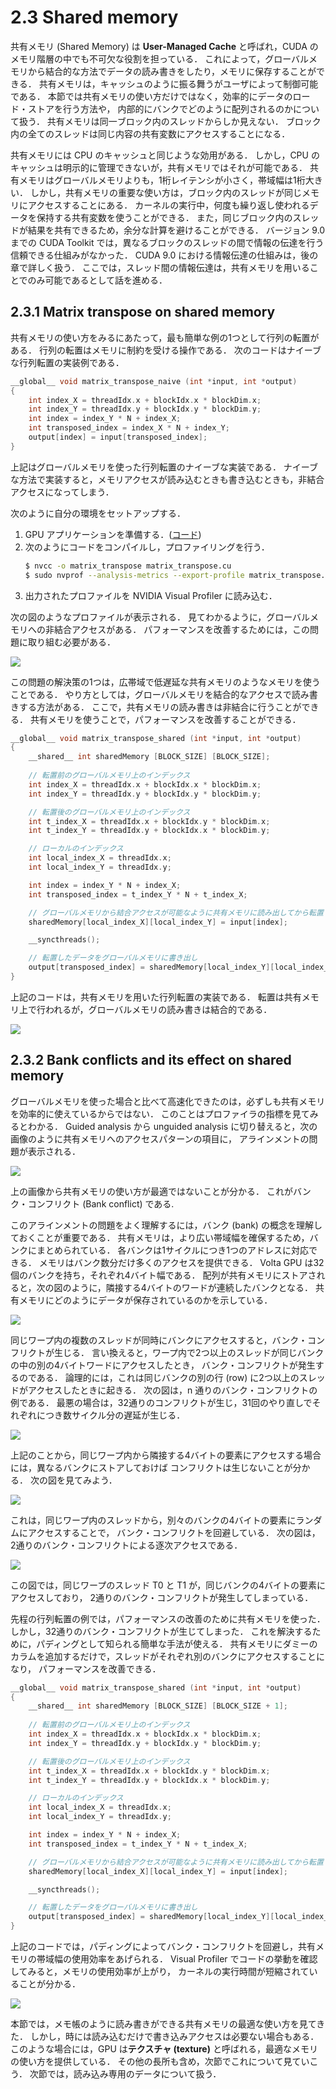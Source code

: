 # 2.3 Shared memory
共有メモリ (Shared Memory) は **User-Managed Cache** と呼ばれ，CUDA のメモリ階層の中でも不可欠な役割を担っている．
これによって，グローバルメモリから結合的な方法でデータの読み書きをしたり，メモリに保存することができる．
共有メモリは，キャッシュのように振る舞うがユーザによって制御可能である．
本節では共有メモリの使い方だけではなく，効率的にデータのロード・ストアを行う方法や，
内部的にバンクでどのように配列されるのかについて扱う．
共有メモリは同一ブロック内のスレッドからしか見えない．
ブロック内の全てのスレッドは同じ内容の共有変数にアクセスすることになる．

共有メモリには CPU のキャッシュと同じような効用がある．
しかし，CPU のキャッシュは明示的に管理できないが，共有メモリではそれが可能である．
共有メモリはグローバルメモリよりも，1桁レイテンシが小さく，帯域幅は1桁大きい．
しかし，共有メモリの重要な使い方は，ブロック内のスレッドが同じメモリにアクセスすることにある．
カーネルの実行中，何度も繰り返し使われるデータを保持する共有変数を使うことができる．
また，同じブロック内のスレッドが結果を共有できるため，余分な計算を避けることができる．
バージョン 9.0 までの CUDA Toolkit では，異なるブロックのスレッドの間で情報の伝達を行う信頼できる仕組みがなかった．
CUDA 9.0 における情報伝達の仕組みは，後の章で詳しく扱う．
ここでは，スレッド間の情報伝達は，共有メモリを用いることでのみ可能であるとして話を進める．

## 2.3.1 Matrix transpose on shared memory
共有メモリの使い方をみるにあたって，最も簡単な例の1つとして行列の転置がある．
行列の転置はメモリに制約を受ける操作である．
次のコードはナイーブな行列転置の実装例である．

```c
__global__ void matrix_transpose_naive (int *input, int *output)
{
    int index_X = threadIdx.x + blockIdx.x * blockDim.x;
    int index_Y = threadIdx.y + blockIdx.y * blockDim.y;
    int index = index_Y * N + index_X;
    int transposed_index = index_X * N + index_Y;
    output[index] = input[transposed_index];
}
```

上記はグローバルメモリを使った行列転置のナイーブな実装である．
ナイーブな方法で実装すると，メモリアクセスが読み込むときも書き込むときも，非結合アクセスになってしまう．

次のように自分の環境をセットアップする．

1. GPU アプリケーションを準備する．([コード](./code/03_matrix_transpose/))
2. 次のようにコードをコンパイルし，プロファイリングを行う．
   ```bash
   $ nvcc -o matrix_transpose matrix_transpose.cu
   $ sudo nvprof --analysis-metrics --export-profile matrix_transpose.nvvp ./matrix_transpose
   ```
3. 出力されたプロファイルを NVIDIA Visual Profiler に読み込む．

次の図のようなプロファイルが表示される．
見てわかるように，グローバルメモリへの非結合アクセスがある．
パフォーマンスを改善するためには，この問題に取り組む必要がある．

<img src="image/matrix_transpose.png">

この問題の解決策の1つは，広帯域で低遅延な共有メモリのようなメモリを使うことである．
やり方としては，グローバルメモリを結合的なアクセスで読み書きする方法がある．
ここで，共有メモリの読み書きは非結合に行うことができる．
共有メモリを使うことで，パフォーマンスを改善することができる．

```c
__global__ void matrix_transpose_shared (int *input, int *output)
{
    __shared__ int sharedMemory [BLOCK_SIZE] [BLOCK_SIZE];
    
    // 転置前のグローバルメモリ上のインデックス
    int index_X = threadIdx.x + blockIdx.x * blockDim.x;
    int index_Y = threadIdx.y + blockIdx.y * blockDim.y;

    // 転置後のグローバルメモリ上のインデックス
    int t_index_X = threadIdx.x + blockIdx.y * blockDim.x;
    int t_index_Y = threadIdx.y + blockIdx.x * blockDim.y;

    // ローカルのインデックス
    int local_index_X = threadIdx.x;
    int local_index_Y = threadIdx.y;

    int index = index_Y * N + index_X;
    int transposed_index = t_index_Y * N + t_index_X;

    // グローバルメモリから結合アクセスが可能なように共有メモリに読み出してから転置
	sharedMemory[local_index_X][local_index_Y] = input[index];

	__syncthreads();

	// 転置したデータをグローバルメモリに書き出し
	output[transposed_index] = sharedMemory[local_index_Y][local_index_X];
}
```

上記のコードは，共有メモリを用いた行列転置の実装である．
転置は共有メモリ上で行われるが，グローバルメモリの読み書きは結合的である．

<img src="image/matrix_transpose_shared.png">


## 2.3.2 Bank conflicts and its effect on shared memory
グローバルメモリを使った場合と比べて高速化できたのは，必ずしも共有メモリを効率的に使えているからではない．
このことはプロファイラの指標を見てみるとわかる．
Guided analysis から unguided analysis に切り替えると，次の画像のように共有メモリへのアクセスパターンの項目に，
アラインメントの問題が表示される．

<img src="image/vnnp_shared_memory.png">

上の画像から共有メモリの使い方が最適ではないことが分かる．
これがバンク・コンフリクト (Bank conflict) である.

このアラインメントの問題をよく理解するには，バンク (bank) の概念を理解しておくことが重要である．
共有メモリは，より広い帯域幅を確保するため，バンクにまとめられている．
各バンクは1サイクルにつき1つのアドレスに対応できる．
メモリはバンク数分だけ多くのアクセスを提供できる．
Volta GPU は32個のバンクを持ち，それぞれ4バイト幅である．
配列が共有メモリにストアされると，次の図のように，隣接する4バイトのワードが連続したバンクとなる．
共有メモリにどのようにデータが保存されているのかを示している．

<img src="image/IMG_0436.jpg">

同じワープ内の複数のスレッドが同時にバンクにアクセスすると，バンク・コンフリクトが生じる．
言い換えると，ワープ内で2つ以上のスレッドが同じバンクの中の別の4バイトワードにアクセスしたとき，
バンク・コンフリクトが発生するのである．
論理的には，これは同じバンクの別の行 (row) に2つ以上のスレッドがアクセスしたときに起きる．
次の図は，n 通りのバンク・コンフリクトの例である．
最悪の場合は，32通りのコンフリクトが生じ，31回のやり直しでそれぞれにつき数サイクル分の遅延が生じる．

<img src="image/IMG_0437.jpg">

上記のことから，同じワープ内から隣接する4バイトの要素にアクセスする場合には，異なるバンクにストアしておけば
コンフリクトは生じないことが分かる．
次の図を見てみよう．

<img src="image/IMG_0438.jpg">

これは，同じワープ内のスレッドから，別々のバンクの4バイトの要素にランダムにアクセスすることで，
バンク・コンフリクトを回避している．
次の図は，2通りのバンク・コンフリクトによる逐次アクセスである．

<img src="image/IMG_0439.jpg">

この図では，同じワープのスレッド T0 と T1 が，同じバンクの4バイトの要素にアクセスしており，
2通りのバンク・コンフリクトが発生してしまっている．

先程の行列転置の例では，パフォーマンスの改善のために共有メモリを使った．
しかし，32通りのバンク・コンフリクトが生じてしまった．
これを解決するために，パディングとして知られる簡単な手法が使える．
共有メモリにダミーのカラムを追加するだけで，スレッドがそれぞれ別のバンクにアクセスすることになり，
パフォーマンスを改善できる．

```c
__global__ void matrix_transpose_shared (int *input, int *output)
{
    __shared__ int sharedMemory [BLOCK_SIZE] [BLOCK_SIZE + 1];
    
    // 転置前のグローバルメモリ上のインデックス
    int index_X = threadIdx.x + blockIdx.x * blockDim.x;
    int index_Y = threadIdx.y + blockIdx.y * blockDim.y;

    // 転置後のグローバルメモリ上のインデックス
    int t_index_X = threadIdx.x + blockIdx.y * blockDim.x;
    int t_index_Y = threadIdx.y + blockIdx.x * blockDim.y;

    // ローカルのインデックス
    int local_index_X = threadIdx.x;
    int local_index_Y = threadIdx.y;

    int index = index_Y * N + index_X;
    int transposed_index = t_index_Y * N + t_index_X;

    // グローバルメモリから結合アクセスが可能なように共有メモリに読み出してから転置
	sharedMemory[local_index_X][local_index_Y] = input[index];

	__syncthreads();

	// 転置したデータをグローバルメモリに書き出し
	output[transposed_index] = sharedMemory[local_index_Y][local_index_X];
}
```

上記のコードでは，パディングによってバンク・コンフリクトを回避し，共有メモリの帯域幅の使用効率をあげられる．
Visual Profiler でコードの挙動を確認してみると，メモリの使用効率が上がり，
カーネルの実行時間が短縮されていることが分かる．

<img src="image/conflict_solved.png">

本節では，メモ帳のように読み書きができる共有メモリの最適な使い方を見てきた．
しかし，時には読み込むだけで書き込みアクセスは必要ない場合もある．
このような場合には，GPU は**テクスチャ (texture)** と呼ばれる，最適なメモリの使い方を提供している．
その他の長所も含め，次節でこれについて見ていこう．
次節では，読み込み専用のデータについて扱う．